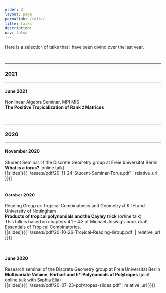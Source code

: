 ```yaml
---
order: 3
layout: page
permalink: /talks/
title: talks
description:
nav: false
---
```

Here is a selection of talks that I have been giving over the last year.

&nbsp;

---
### 2021 
---

#### June 2021
Nonlinear Algebra Seminar, MPI MiS  
**The Positive Tropicalization of Rank 2 Matrices**

&nbsp;

---
### 2020
---

#### November 2020
Student Seminar of the Discrete Geometry group at Freie Universität Berlin  
**What is a torus?** (online talk)  
[[slides]({{ '/assets/pdf/20-11-24-Student-Seminar-Torus.pdf' | relative_url }})]   
&nbsp;
#### October 2020

Reading Group on Tropical Combinatorics and Geometry at KTH and University of Nottingham  
**Products of tropical polynomials and the Cayley trick** (online talk)   
This talk is based on chapters 4.1 - 4.3 of Michael Joswig's book draft [Essentials of Tropical Combinatorics](https://page.math.tu-berlin.de/~joswig/etc/index.html).   
[[slides]({{ '/assets/pdf/20-10-26-Tropical-Reading-Group.pdf' | relative_url }})]  


&nbsp;
#### June 2020

Research seminar of the Discrete Geometry group at Freie Universität Berlin  
**Multivariate Volume, Ehrhart and h\*-Polynomials of Polytropes** (joint online talk with [Sophia Elia](http://page.mi.fu-berlin.de/sophiae56/))  
[[slides]({{ '/assets/pdf/20-07-23-polytropes-slides.pdf' | relative_url }})]  
